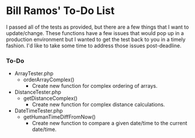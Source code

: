 # Bill Ramos' To-Do List

I passed all of the tests as provided, but there are a few things that I want to update/change. These functions have a few issues that would pop up in a production environment but I wanted to get the test back to you in a timely fashion. I'd like to take some time to address those issues post-deadline.

### To-Do
- ArrayTester.php
  - orderArrayComplex()
    - Create new function for complex ordering of arrays.
- DistanceTester.php
  - getDistanceComplex()
    - Create new function for complex distance calculations.
- DateTimeTester.php
  - getHumanTimeDiffFromNow()
    - Create new function to compare a given date/time to the current date/time.
